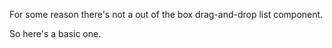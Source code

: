 For some reason there's not a out of the box drag-and-drop list component. 

So here's a basic one.
